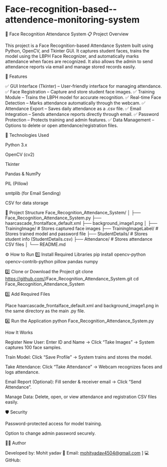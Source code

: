 # Face-recognition-based--attendence-monitoring-system
🧠 Face Recognition Attendance System
📋 Project Overview

This project is a Face Recognition-based Attendance System built using Python, OpenCV, and Tkinter GUI.
It captures student faces, trains the model using the LBPH Face Recognizer, and automatically marks attendance when faces are recognized.
It also allows the admin to send attendance reports via email and manage stored records easily.

🚀 Features

✅ GUI Interface (Tkinter) – User-friendly interface for managing attendance.
✅ Face Registration – Capture and store student face images.
✅ Training Module – Trains the LBPH model for accurate recognition.
✅ Real-time Face Detection – Marks attendance automatically through the webcam.
✅ Attendance Export – Saves daily attendance as a .csv file.
✅ Email Integration – Sends attendance reports directly through email.
✅ Password Protection – Protects training and admin features.
✅ Data Management – Options to delete or open attendance/registration files.


🧩 Technologies Used

Python 3.x

OpenCV (cv2)

Tkinter

Pandas & NumPy

PIL (Pillow)

smtplib (for Email Sending)

CSV for data storage



📁 Project Structure
Face_Recognition_Attendance_System/
│
├── Face_Recognition_Attendance_System.py
├── haarcascade_frontalface_default.xml
├── background_image1.png
│
├── TrainingImage/                 # Stores captured face images
├── TrainingImageLabel/            # Stores trained model and password file
├── StudentDetails/                # Stores student info (StudentDetails.csv)
├── Attendance/                    # Stores attendance CSV files
│
└── README.md


⚙️ How to Run
1️⃣ Install Required Libraries
pip install opencv-python opencv-contrib-python pillow pandas numpy

2️⃣ Clone or Download the Project
git clone https://github.com/<your-username>/Face_Recognition_Attendance_System.git
cd Face_Recognition_Attendance_System

3️⃣ Add Required Files

Place haarcascade_frontalface_default.xml and background_image1.png in the same directory as the main .py file.

4️⃣ Run the Application
python Face_Recognition_Attendance_System.py




 How It Works

Register New User:
Enter ID and Name → Click “Take Images” → System captures 100 face samples.

Train Model:
Click “Save Profile” → System trains and stores the model.

Take Attendance:
Click “Take Attendance” → Webcam recognizes faces and logs attendance.

Email Report (Optional):
Fill sender & receiver email → Click “Send Attendance”.

Manage Data:
Delete, open, or view attendance and registration CSV files easily.



🛡️ Security

Password-protected access for model training.

Option to change admin password securely.


🧑‍💻 Author

Developed by: Mohit yadav
📧 Email: mohityadav4504@gmail.com
]
💻 GitHub: 

